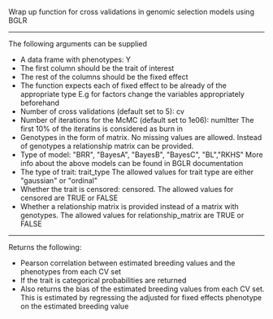 Wrap up function for cross validations in genomic selection models using BGLR

-----------------------------------------
The following arguments can be supplied
* A data frame with phenotypes: Y
* The first column should be the trait of interest
* The rest of the columns should be the fixed effect
* The function expects each of fixed effect to be already of the appropriate type
E.g for factors change the variables appropriately beforehand 
* Number of cross validations (default set to 5): cv
* Number of iterations for the McMC (default set to 1e06): numItter 
The first 10% of the iteratins is considered as burn in  
* Genotypes in the form of matrix. No missing values are allowed.
Instead of genotypes a relationship matrix can be provided. 
* Type of model: "BRR", "BayesA", "BayesB", "BayesC", "BL","RKHS"
More info about the above models can be found in BGLR documentation
* The type of trait: trait_type
The allowed values for trait type are either "gaussian" or "ordinal"
* Whether the trait is censored: censored.
The allowed values for censored are TRUE or FALSE
* Whether a relationship matrix is provided instead of a matrix with genotypes. 
The allowed values for relationship_matrix are TRUE or FALSE   

-----------------------------------------
Returns the following:

* Pearson correlation between estimated breeding values and the phenotypes from each CV set
* If the trait is categorical probabilities are returned  
* Also returns the bias of the estimated breeding values from each CV set. This is estimated by regressing
the adjusted for fixed effects phenotype on the estimated breeding value  
